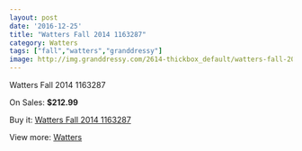 ```yaml
---
layout: post
date: '2016-12-25'
title: "Watters Fall 2014 1163287"
category: Watters
tags: ["fall","watters","granddressy"]
image: http://img.granddressy.com/2614-thickbox_default/watters-fall-2014-1163287.jpg
---
```

Watters Fall 2014 1163287

On Sales: **$212.99**
<a href="https://www.granddressy.com/en/watters/2153-watters-fall-2014-1163287.html"><amp-img layout="responsive" width="600" height="600" src="//img.granddressy.com/2614-thickbox_default/watters-fall-2014-1163287.jpg" alt="Watters Fall 2014 1163287 0" /></a>

Buy it: [Watters Fall 2014 1163287](https://www.granddressy.com/en/watters/2153-watters-fall-2014-1163287.html "Watters Fall 2014 1163287")

View more: [Watters](https://www.granddressy.com/en/33-watters "Watters")